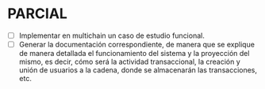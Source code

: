 # PARCIAL

- [ ] Implementar en multichain un caso de estudio funcional.
- [ ] Generar la documentación correspondiente, de manera que se explique de manera detallada el funcionamiento del sistema y la proyección del mismo, es decir, cómo será la actividad transaccional, la creación y unión de usuarios a la cadena, donde se almacenarán las transacciones, etc.

